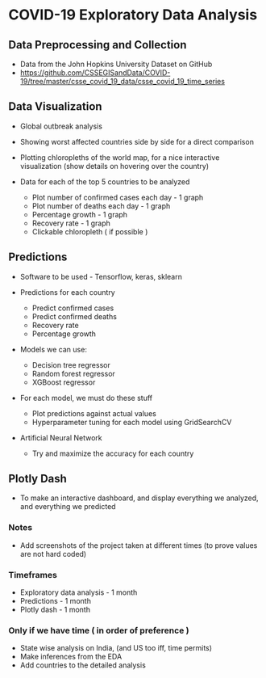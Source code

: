 # COVID-19 Exploratory Data Analysis

## Data Preprocessing and Collection

- Data from the John Hopkins University Dataset on GitHub
- https://github.com/CSSEGISandData/COVID-19/tree/master/csse_covid_19_data/csse_covid_19_time_series

## Data Visualization

- Global outbreak analysis

- Showing worst affected countries side by side for a direct comparison 

- Plotting chloropleths of the world map, for a nice interactive visualization (show details on hovering over the country)

- Data for each of the top 5 countries to be analyzed
    - Plot number of confirmed cases each day - 1 graph
    - Plot number of deaths each day - 1 graph
    - Percentage growth - 1 graph
    - Recovery rate - 1 graph
    - Clickable chloropleth ( if possible )

## Predictions

- Software to be used - Tensorflow, keras, sklearn

- Predictions for each country
    - Predict confirmed cases
    - Predict confirmed deaths
    - Recovery rate
    - Percentage growth

- Models we can use:
    - Decision tree regressor
    - Random forest regressor
    - XGBoost regressor

- For each model, we must do these stuff
    - Plot predictions against actual values
    - Hyperparameter tuning for each model using GridSearchCV

- Artificial Neural Network
    - Try and maximize the accuracy for each country

## Plotly Dash

- To make an interactive dashboard, and display everything we analyzed, and everything we predicted

### Notes
- Add screenshots of the project taken at different times (to prove values are not hard coded)

### Timeframes
- Exploratory data analysis - 1 month
- Predictions - 1 month
- Plotly dash - 1 month

### Only if we have time ( in order of preference )

- State wise analysis on India, (and US too iff, time permits)
- Make inferences from the EDA
- Add countries to the detailed analysis
